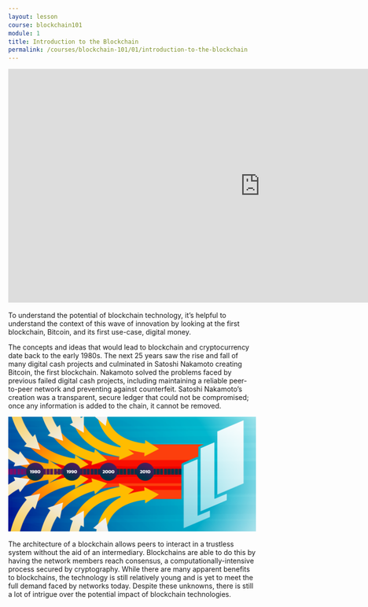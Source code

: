 ```yaml
---
layout: lesson
course: blockchain101
module: 1
title: Introduction to the Blockchain
permalink: /courses/blockchain-101/01/introduction-to-the-blockchain
---
```


<iframe src="https://www.youtube.com/embed/8ZeM8H1uedU?rel=0" width="1024" height="475" frameborder="0" allowfullscreen="allowfullscreen"></iframe>

<span class="openingParagraph">To understand the potential of blockchain technology, it’s helpful to understand the context of this wave of innovation by looking at the first blockchain, Bitcoin, and its first use-case, digital money.</span>

<span style="font-weight: 400;">The concepts and ideas that would lead to blockchain and cryptocurrency date back to the early 1980s. The next 25 years saw the rise and fall of many digital cash projects and culminated in Satoshi Nakamoto creating Bitcoin, the first blockchain. Nakamoto solved the problems faced by previous failed digital cash projects, including maintaining a reliable peer-to-peer network and preventing against counterfeit. Satoshi Nakamoto’s creation was a transparent, secure ledger that could not be compromised; once any information is added to the chain, it cannot be removed. </span>

<img src="/assets/img/courses/blockchain-101/IntroductiontotheBlockchain_a-01.png" />

<span style="font-weight: 400;">The architecture of a blockchain allows peers to interact in a trustless system without the aid of an intermediary. Blockchains are able to do this by having the network members reach consensus, a computationally-intensive process secured by cryptography. While there are many apparent benefits to blockchains, the technology is still relatively young and is yet to meet the full demand faced by networks today. Despite these unknowns, there is still a lot of intrigue over the potential impact of blockchain technologies.</span>

&nbsp;

&nbsp;
